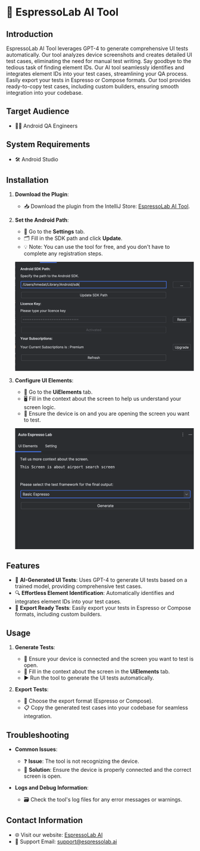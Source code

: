 # 🧪 EspressoLab AI Tool

## Introduction

EspressoLab AI Tool leverages GPT-4 to generate comprehensive UI tests automatically. Our tool analyzes device screenshots and creates detailed UI test cases, eliminating the need for manual test writing. Say goodbye to the tedious task of finding element IDs. Our AI tool seamlessly identifies and integrates element IDs into your test cases, streamlining your QA process. Easily export your tests in Espresso or Compose formats. Our tool provides ready-to-copy test cases, including custom builders, ensuring smooth integration into your codebase.

## Target Audience

- 👩‍💻 Android QA Engineers

## System Requirements

- 🛠️ Android Studio

## Installation

1. **Download the Plugin**:
   - 📥 Download the plugin from the IntelliJ Store: [EspressoLab AI Tool](https://plugins.jetbrains.com/plugin/23737-autoespressolab).

2. **Set the Android Path**:
   - 🔧 Go to the **Settings** tab.
   - 🗂️ Fill in the SDK path and click **Update**.
   - 💡 Note: You can use the tool for free, and you don't have to complete any registration steps.

   ![IntelliJ Plugin Settings Screenshot](images/settings.png)

3. **Configure UI Elements**:
   - 📝 Go to the **UiElements** tab.
   - 🖥️ Fill in the context about the screen to help us understand your screen logic.
   - 📱 Ensure the device is on and you are opening the screen you want to test.

   ![IntelliJ Plugin Generate Screen Screenshot](images/generate_screen.png)


## Features

- 🤖 **AI-Generated UI Tests**: Uses GPT-4 to generate UI tests based on a trained model, providing comprehensive test cases.
- 🔍 **Effortless Element Identification**: Automatically identifies and integrates element IDs into your test cases.
- 🚀 **Export Ready Tests**: Easily export your tests in Espresso or Compose formats, including custom builders.

## Usage

1. **Generate Tests**:
   - 🔌 Ensure your device is connected and the screen you want to test is open.
   - 📝 Fill in the context about the screen in the **UiElements** tab.
   - ▶️ Run the tool to generate the UI tests automatically.

2. **Export Tests**:
   - 📂 Choose the export format (Espresso or Compose).
   - 📋 Copy the generated test cases into your codebase for seamless integration.

## Troubleshooting

- **Common Issues**:
  - ❓ **Issue**: The tool is not recognizing the device.
  - 🔧 **Solution**: Ensure the device is properly connected and the correct screen is open.

- **Logs and Debug Information**:
  - 🗃️ Check the tool's log files for any error messages or warnings.

## Contact Information

- 🌐 Visit our website: [EspressoLab AI](https://espressolab.ai/)
- 📧 Support Email: [support@espressolab.ai](mailto:support@espressolab.ai)

